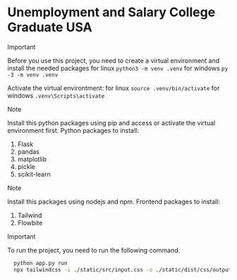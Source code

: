 # Unemployment and Salary College Graduate USA

> [!IMPORTANT]
> Before you use this project, you need to create a virtual environment and install the needed packages
for linux ```python3 -m venv .venv```
for windows ```py -3 -m venv .venv```

Activate the virtual environtment:
for linux ```source .venv/bin/activate```
for windows ```.venv\Scripts\activate```

> [!NOTE]
> Install this python packages using pip and access or activate the virtual environment first.
Python packages to install:
1. Flask
2. pandas
3. matplotlib
4. pickle
5. scikit-learn

> [!NOTE]
> Install this packages using nodejs and npm.
Frontend packages to install:
1. Tailwind
2. Flowbite


> [!IMPORTANT]
> To run the project, you need to run the following command.
```bash
  python app.py run
  npx tailwindcss -i ./static/src/input.css -o ./static/dist/css/output.css --watch
```
